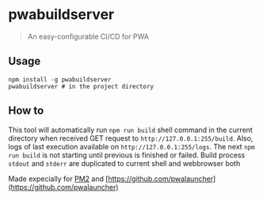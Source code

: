 # pwabuildserver

> An easy-configurable CI/CD for PWA

## Usage

```
npm install -g pwabuildserver
pwabuildserver # in the project directory
```

## How to

This tool will automatically run `npm run build` shell command in the current directory when received GET request to `http://127.0.0.1:255/build`. Also, logs of last execution available on `http://127.0.0.1:255/logs`. The next `npm run build` is not starting until previous is finished or failed. Build process `stdout` and `stderr` are duplicated to current shell and webbrowser both

Made expecially for [PM2](https://github.com/Unitech/pm2) and [https://github.com/pwalauncher](https://github.com/pwalauncher)
